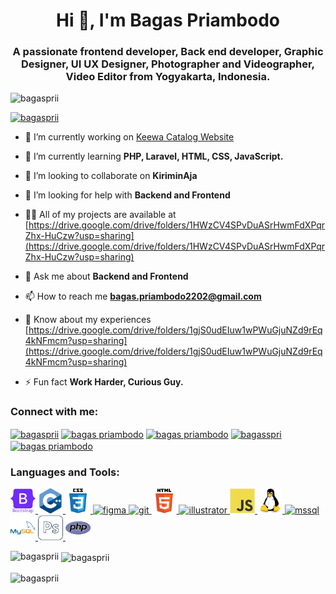 <h1 align="center">Hi 👋, I'm Bagas Priambodo</h1>
<h3 align="center">A passionate frontend developer, Back end developer, Graphic Designer, UI UX Designer, Photographer and Videographer, Video Editor from Yogyakarta, Indonesia.</h3>

<p align="left"> <img src="https://komarev.com/ghpvc/?username=bagasprii&label=Profile%20views&color=0e75b6&style=flat" alt="bagasprii" /> </p>

<p align="left"> <a href="https://github.com/ryo-ma/github-profile-trophy"><img src="https://github-profile-trophy.vercel.app/?username=bagasprii" alt="bagasprii" /></a> </p>

- 🔭 I’m currently working on [Keewa Catalog Website](keewa.id)

- 🌱 I’m currently learning **PHP, Laravel, HTML, CSS, JavaScript.**

- 👯 I’m looking to collaborate on **KiriminAja**

- 🤝 I’m looking for help with **Backend and Frontend**

- 👨‍💻 All of my projects are available at [https://drive.google.com/drive/folders/1HWzCV4SPvDuASrHwmFdXPqrZhx-HuCzw?usp=sharing](https://drive.google.com/drive/folders/1HWzCV4SPvDuASrHwmFdXPqrZhx-HuCzw?usp=sharing)

- 💬 Ask me about **Backend and Frontend**

- 📫 How to reach me **bagas.priambodo2202@gmail.com**

- 📄 Know about my experiences [https://drive.google.com/drive/folders/1gjS0udEIuw1wPWuGjuNZd9rEq4kNFmcm?usp=sharing](https://drive.google.com/drive/folders/1gjS0udEIuw1wPWuGjuNZd9rEq4kNFmcm?usp=sharing)

- ⚡ Fun fact **Work Harder, Curious Guy.**

<h3 align="left">Connect with me:</h3>
<p align="left">
<a href="https://dev.to/bagasprii" target="blank"><img align="center" src="https://raw.githubusercontent.com/rahuldkjain/github-profile-readme-generator/master/src/images/icons/Social/devto.svg" alt="bagasprii" height="30" width="40" /></a>
<a href="https://linkedin.com/in/bagas priambodo" target="blank"><img align="center" src="https://raw.githubusercontent.com/rahuldkjain/github-profile-readme-generator/master/src/images/icons/Social/linked-in-alt.svg" alt="bagas priambodo" height="30" width="40" /></a>
<a href="https://fb.com/bagas priambodo" target="blank"><img align="center" src="https://raw.githubusercontent.com/rahuldkjain/github-profile-readme-generator/master/src/images/icons/Social/facebook.svg" alt="bagas priambodo" height="30" width="40" /></a>
<a href="https://instagram.com/bagasspri" target="blank"><img align="center" src="https://raw.githubusercontent.com/rahuldkjain/github-profile-readme-generator/master/src/images/icons/Social/instagram.svg" alt="bagasspri" height="30" width="40" /></a>
<a href="https://www.youtube.com/c/bagas priambodo" target="blank"><img align="center" src="https://raw.githubusercontent.com/rahuldkjain/github-profile-readme-generator/master/src/images/icons/Social/youtube.svg" alt="bagas priambodo" height="30" width="40" /></a>
</p>

<h3 align="left">Languages and Tools:</h3>
<p align="left"> <a href="https://getbootstrap.com" target="_blank" rel="noreferrer"> <img src="https://raw.githubusercontent.com/devicons/devicon/master/icons/bootstrap/bootstrap-plain-wordmark.svg" alt="bootstrap" width="40" height="40"/> </a> <a href="https://www.w3schools.com/cpp/" target="_blank" rel="noreferrer"> <img src="https://raw.githubusercontent.com/devicons/devicon/master/icons/cplusplus/cplusplus-original.svg" alt="cplusplus" width="40" height="40"/> </a> <a href="https://www.w3schools.com/css/" target="_blank" rel="noreferrer"> <img src="https://raw.githubusercontent.com/devicons/devicon/master/icons/css3/css3-original-wordmark.svg" alt="css3" width="40" height="40"/> </a> <a href="https://www.figma.com/" target="_blank" rel="noreferrer"> <img src="https://www.vectorlogo.zone/logos/figma/figma-icon.svg" alt="figma" width="40" height="40"/> </a> <a href="https://git-scm.com/" target="_blank" rel="noreferrer"> <img src="https://www.vectorlogo.zone/logos/git-scm/git-scm-icon.svg" alt="git" width="40" height="40"/> </a> <a href="https://www.w3.org/html/" target="_blank" rel="noreferrer"> <img src="https://raw.githubusercontent.com/devicons/devicon/master/icons/html5/html5-original-wordmark.svg" alt="html5" width="40" height="40"/> </a> <a href="https://www.adobe.com/in/products/illustrator.html" target="_blank" rel="noreferrer"> <img src="https://www.vectorlogo.zone/logos/adobe_illustrator/adobe_illustrator-icon.svg" alt="illustrator" width="40" height="40"/> </a> <a href="https://developer.mozilla.org/en-US/docs/Web/JavaScript" target="_blank" rel="noreferrer"> <img src="https://raw.githubusercontent.com/devicons/devicon/master/icons/javascript/javascript-original.svg" alt="javascript" width="40" height="40"/> </a> <a href="https://www.linux.org/" target="_blank" rel="noreferrer"> <img src="https://raw.githubusercontent.com/devicons/devicon/master/icons/linux/linux-original.svg" alt="linux" width="40" height="40"/> </a> <a href="https://www.microsoft.com/en-us/sql-server" target="_blank" rel="noreferrer"> <img src="https://www.svgrepo.com/show/303229/microsoft-sql-server-logo.svg" alt="mssql" width="40" height="40"/> </a> <a href="https://www.mysql.com/" target="_blank" rel="noreferrer"> <img src="https://raw.githubusercontent.com/devicons/devicon/master/icons/mysql/mysql-original-wordmark.svg" alt="mysql" width="40" height="40"/> </a> <a href="https://www.photoshop.com/en" target="_blank" rel="noreferrer"> <img src="https://raw.githubusercontent.com/devicons/devicon/master/icons/photoshop/photoshop-line.svg" alt="photoshop" width="40" height="40"/> </a> <a href="https://www.php.net" target="_blank" rel="noreferrer"> <img src="https://raw.githubusercontent.com/devicons/devicon/master/icons/php/php-original.svg" alt="php" width="40" height="40"/> </a> </p>

<p><img align="left" src="https://github-readme-stats.vercel.app/api/top-langs?username=bagasprii&show_icons=true&locale=en&layout=compact" alt="bagasprii" /></p>

<p>&nbsp;<img align="center" src="https://github-readme-stats.vercel.app/api?username=bagasprii&show_icons=true&locale=en" alt="bagasprii" /></p>

<p><img align="center" src="https://github-readme-streak-stats.herokuapp.com/?user=bagasprii&" alt="bagasprii" /></p>
